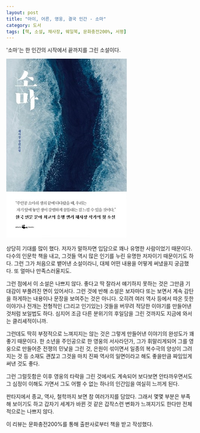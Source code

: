 ```yaml
---
layout: post
title: "아이, 어른, 영웅, 결국 인간 - 소마"
category: 도서
tags: [책, 소설, 채사장, 웨일북, 문화충전200%, 서평]
---
```


'소마'는
한 인간의 시작에서 끝까지를 그린 소설이다.

![표지](/images/soma-book-h480.jpg)

상당히 기대를 많이 했다.
저자가 말하자면 입담으로 꽤나 유명한 사람이었기 때문이다.
다수의 인문학 책을 내고,
그것들 역시 많은 인기를 누린 유명한 저자이기 때문이기도 하다.
그런 그가 처음으로 뱉어낸 소설이라니,
대체 어떤 내용을 어떻게 써냈을지 궁금했다.
또 얼마나 만족스러울지도.

그런 점에서 이 소설은 나쁘지 않다.
좋다고 딱 잘라서 얘기하지 못하는 것은 그만큼 기대감이 부풀려진 면이 있어서다.
그런 것에 반해 소설은 보자마다 또는 보면서 계속 감탄을 하게하는 내용이나 문장을 보여주는 것은 아니다.
오히려 여러 역사 등에서 따온 듯한 이야기나 전개는
전형적인 (그리고 인기있는) 것들을 버무려 적당한 이야기를 만들어낸 것처럼 보일법도 하다.
심지어 조금 다른 분위기의 후일담을 그린 것까지도 지금에 와서는 클리셰적이니까.

그런데도 딱히 부정적으로 느껴지지는 않는 것은
그렇게 만들어낸 이야기의 완성도가 꽤 좋기 때문이다.
한 소년을 주인공으로 한 영웅의 서사라던가,
그가 휘말리게되어 그를 영웅으로 만들어준 전쟁의 민낯을 그린 것,
은원이 섞이면서 일종의 복수극의 양상이 그려지는 것 등 소재도 괜찮고
그것을 마치 진짜 역사의 일면이라고 해도 좋을만큼 짜임있게 써낸 것도 좋다.

그런 그럴듯함은 이후 영웅의 타락을 그린 것에서도 계속되어
보다보면 안타까우면서도 그 심정이 이해도 가면서
그도 어쩔 수 없는 하나의 인간임을 여실히 느끼게 된다.

판타지에서 종교, 역사, 철학까지 보면 참 여러가지를 담았다.
그래서 몇몇 부분은 부족해 보이기도 하고 갑자기 세계가 바뀐 것 같은 갑작스런 변화가 느껴지기도 한다만
전체적으로는 나쁘지 않다.



<div class="im im-info">
이 리뷰는 문화충전200%를 통해 출판사로부터 책을 받고 작성했다.
</div>
